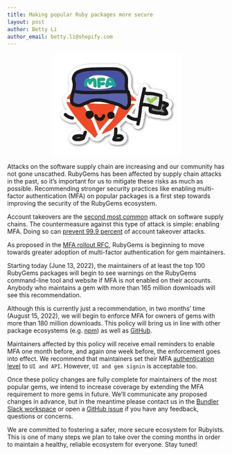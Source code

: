 ```yaml
---
title: Making popular Ruby packages more secure
layout: post
author: Betty Li
author_email: betty.li@shopify.com
---
```

<p align="center">
    <img src="/images/gem-with-mfa-flag-dropshadow.png" alt="Doodle of a RubyGem wearing an MFA hat, holding a flag with a checkmark" width="300"/>
</p>

Attacks on the software supply chain are increasing and our community has not gone unscathed. RubyGems has been affected by supply chain attacks in the past, so it’s important for us to mitigate these risks as much as possible. Recommending stronger security practices like enabling multi-factor authentication (MFA) on popular packages is a first step towards improving the security of the RubyGems ecosystem.

Account takeovers are the [second most common](https://arxiv.org/abs/2002.01139) attack on software supply chains. The countermeasure against this type of attack is simple: enabling MFA. Doing so can [prevent 99.9 percent](https://www.microsoft.com/security/blog/2019/08/20/one-simple-action-you-can-take-to-prevent-99-9-percent-of-account-attacks/) of account takeover attacks.

As proposed in the [MFA rollout RFC](https://github.com/rubygems/rfcs/blob/master/text/0007-mfa-rollout.md), RubyGems is beginning to move towards greater adoption of multi-factor authentication for gem maintainers.

Starting today (June 13, 2022), the maintainers of at least the top 100 RubyGems packages will begin to see warnings on the RubyGems command-line tool and website if MFA is not enabled on their accounts. Anybody who maintains a gem with more than 165 million downloads will see this recommendation.

Although this is currently just a recommendation, in two months’ time (August 15, 2022), we will begin to enforce MFA for owners of gems with more than 180 million downloads. This policy will bring us in line with other package ecosystems (e.g. [npm](https://github.blog/2022-02-01-top-100-npm-package-maintainers-require-2fa-additional-security/)) as well as [GitHub](https://github.blog/2022-05-04-software-security-starts-with-the-developer-securing-developer-accounts-with-2fa/).

Maintainers affected by this policy will receive email reminders to enable MFA one month before, and again one week before, the enforcement goes into effect. We recommend that maintainers set their MFA [authentication level](https://guides.rubygems.org/setting-up-multifactor-authentication/#authentication-levels) to `UI and API`. However, `UI and gem signin` is acceptable too.

Once these policy changes are fully complete for maintainers of the most popular gems, we intend to increase coverage by extending the MFA requirement to more gems in future. We’ll communicate any proposed changes in advance, but in the meantime please contact us in the [Bundler Slack workspace](https://slack.bundler.io/) or open a [GitHub issue](https://github.com/rubygems/rubygems.org/issues) if you have any feedback, questions or concerns.

We are committed to fostering a safer, more secure ecosystem for Rubyists. This is one of many steps we plan to take over the coming months in order to maintain a healthy, reliable ecosystem for everyone. Stay tuned!
